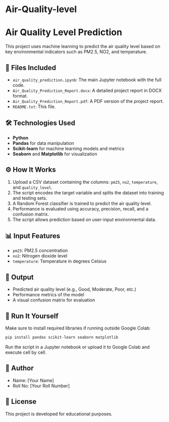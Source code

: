 # Air-Quality-level

# Air Quality Level Prediction

This project uses machine learning to predict the air quality level based on key environmental indicators such as PM2.5, NO2, and temperature.

## 📁 Files Included
- `air_quality_prediction.ipynb`: The main Jupyter notebook with the full code.
- `Air_Quality_Prediction_Report.docx`: A detailed project report in DOCX format.
- `Air_Quality_Prediction_Report.pdf`: A PDF version of the project report.
- `README.txt`: This file.

## 🛠️ Technologies Used
- **Python**
- **Pandas** for data manipulation
- **Scikit-learn** for machine learning models and metrics
- **Seaborn** and **Matplotlib** for visualization

## ⚙️ How It Works
1. Upload a CSV dataset containing the columns: `pm25`, `no2`, `temperature`, and `quality_level`.
2. The script encodes the target variable and splits the dataset into training and testing sets.
3. A Random Forest classifier is trained to predict the air quality level.
4. Performance is evaluated using accuracy, precision, recall, and a confusion matrix.
5. The script allows prediction based on user-input environmental data.

## 📊 Input Features
- `pm25`: PM2.5 concentration
- `no2`: Nitrogen dioxide level
- `temperature`: Temperature in degrees Celsius

## 🧪 Output
- Predicted air quality level (e.g., Good, Moderate, Poor, etc.)
- Performance metrics of the model
- A visual confusion matrix for evaluation

## 🚀 Run It Yourself
Make sure to install required libraries if running outside Google Colab:

```bash
pip install pandas scikit-learn seaborn matplotlib
```

Run the script in a Jupyter notebook or upload it to Google Colab and execute cell by cell.

## 👤 Author
- Name: [Your Name]
- Roll No: [Your Roll Number]

## 📄 License
This project is developed for educational purposes.
